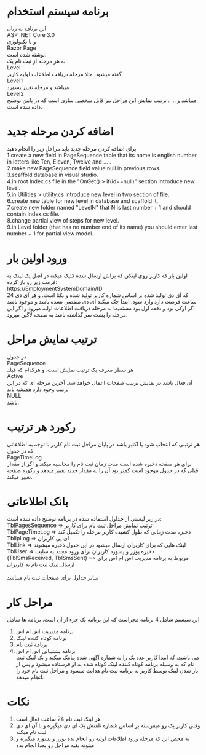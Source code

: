 # برنامه سیستم استخدام
این برنامه به زبان </br>
ASP .NET Core 3.0</br>
و با تکنولوژی</br>
Razor Page</br>
نوشته شده است.</br>
به هر مرحله از ثبت نام یک</br>
Level</br>
گفته میشود. مثلا مرحله دریافت اطلاعات اولیه کاربر </br>
Level1</br>
میباشد و مرحله تغییر پسورد </br>
Level2</br>
میباشد و ... . ترتیب نمایش این مراحل نیز قابل شخصی سازی است که در پایین توضیح داده شده است.

# اضافه کردن مرحله جدید
برای اضافه کردن مرحله جدید باید مراحل زیر را انجام دهید</br>
1.create a new field in PageSequence table that its name is english number in letters like Ten, Eleven, Twelve and ... .</br>
2.make new PageSequence field value null in previous rows.</br>
3.scaffold database in visual studio.</br>
4.in root Index.cs file in the "OnGet() > if(id==null)" section introduce new level.</br>
5.in Utilities > utility.cs introduce new level in two section of file.</br>
6.create new table for new level in database and scaffold it.</br>
7.create new folder named "LevelN" that N is last number + 1 and should contain Index.cs file.</br>
8.change partial view of steps for new level.</br>
9.in Level folder (that has no number end of its name) you should enter last number + 1 for partial view model.</br>

# ورود اولین بار
اولین بار که کاربر روی لینکی که براش ارسال شده کلیک میکنه در اصل یک لینک به فرمت زیر رو باز کرده:</br>
https://EmploymentSystemDomain/ID</br>
که آی دی تولید شده بر اساس شماره کاربر تولید شده و یکتا است. و هر آی دی 24 ساعت فرصت دارد وارد شود. ابتدا چک میکند ای دی منقضی نشده باشد و موجود باشد اگر اوکی بود و دفعه اول بود مستقیما به مرحله دریافت اطلاعات اولیه میرود و اگر این مرحله را پشت سر گذاشته باشد به صفحه لاگین میرود.

# ترتیب نمایش مراحل
در جدول </br>
PageSequence</br>
هر سطر معرف یک ترتیب نمایش است. و هرکدام که فیلد</br> 
Active</br>
آن فعال باشد در نمایش ترتیب صفحات اعمال خواهد شد. آخرین مرحله ای که در این ترتیب وجود دارد همیشه باید</br> 
NULL</br>
باشد.

# رکورد هر ترتیب
هر ترتیبی که انتخاب شود یا اکتیو باشد در پایان مراحل ثبت نام کاربر با توجه به اطلاعاتی که در جدول </br>
PageTimeLog</br>
برای هر صفحه ذخیره شده است مدت زمان ثبت نام را محاسبه میکند و اگر از مقدار قبلی که در جدول موجود است کمتر بود آن را به مقدار جدید تغییر میدهد و رکورد صفحه تغییر میکند.

# بانک اطلاعاتی
در زیر لیستی از جداول استفاده شده در برنامه توضیح داده شده است:</br>
TblPagesSequence => ترتیب نمایش مراحل ثبت نام برای کاربر</br>
TblPageTimeLog => ذخیره مدت زمانی که طول کشیده کاربر مرحله را تکمیل کند</br>
TblIpLog => آی پی کاربران</br>
TblLink => لینک هایی که برای کاربران ارسال میشود در این جدول ذخیره میشوند</br>
TblUser => ذخیره یوزر و پسورد کاربران برای ورود مجدد به سایت</br>
(TblSmsReceived, TblSmsSent) => مربوط به برنامه مدیریت اس ام اس برای ارسال لینک ثبت نام به کاربران</br>
</br>
سایر جداول برای صفحات ثبت نام میباشد</br>

# مراحل کار
این سیستم شامل 4 برنامه مجزاست که این برنامه یک جزء از آن است. برنامه ها شامل</br>
1. برنامه مدیریت اس ام اس</br>
2. برنامه کوتاه کننده لینک</br>
3. برنامه ثبت نام</br>
4. برنامه پشتیبانی اس ام اس</br>
می باشند. که ابتدا کاربر عدد یک را به شماره آگهی شده پیامک میکند و یک لینک ثبت نام که به وسیله برنامه کوتاه کننده لینک کوتاه شده به او فرستاده میشود و پس از باز شدن لینک توسط کاربر به برنامه ثبت نام هدایت میشود و مراحل ثبت نام خود را انجام میدهد.

# نکات
1. هر لینک ثبت نام 24 ساعت فعال است</br>
2. وقتی کاربر یک رو میفرسته بر اساس شماره تلفنش یک ای دی میگیره و با آن ای دی ثبت نام میکنه</br>
3. به محض این که مرحله ورود اطلاعات اولیه رو انجام بده یوزر و پسورد میگیره و میتونه بقیه مراحل رو بعدا انجام بده</br>